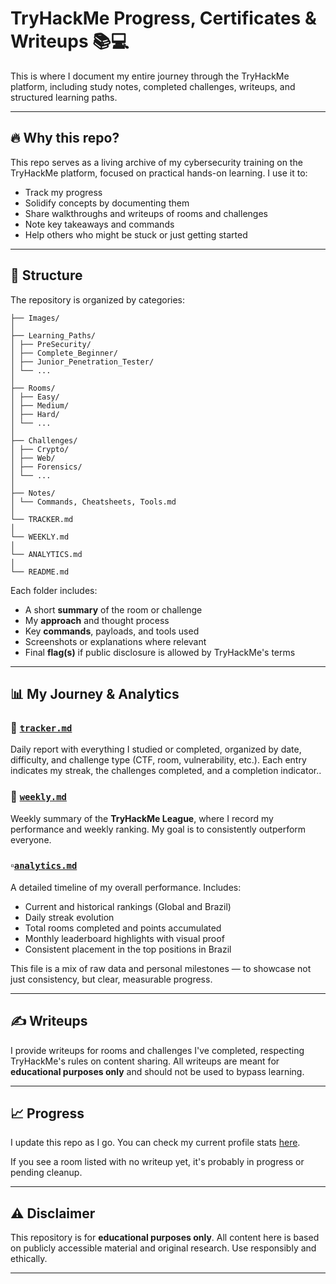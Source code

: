 # TryHackMe Progress, Certificates & Writeups 📚💻

This is where I document my entire journey through the TryHackMe platform,  including study notes, completed challenges, writeups, and structured learning paths.

---

## 🔥 Why this repo?

This repo serves as a living archive of my cybersecurity training on the TryHackMe platform, focused on practical hands-on learning. I use it to:
- Track my progress
- Solidify concepts by documenting them
- Share walkthroughs and writeups of rooms and challenges
- Note key takeaways and commands
- Help others who might be stuck or just getting started

---

## 🧭 Structure

The repository is organized by categories:
```
├── Images/
│
├── Learning_Paths/
│ ├── PreSecurity/
│ ├── Complete_Beginner/
│ ├── Junior_Penetration_Tester/
│ └── ...
│
├── Rooms/
│ ├── Easy/
│ ├── Medium/
│ ├── Hard/
│ └── ...
│
├── Challenges/
│ ├── Crypto/
│ ├── Web/
│ ├── Forensics/
│ └── ...
│
├── Notes/
│ └── Commands, Cheatsheets, Tools.md
│
└── TRACKER.md
│
└── WEEKLY.md
│
└── ANALYTICS.md
│
└── README.md
```

Each folder includes:
- A short **summary** of the room or challenge
- My **approach** and thought process
- Key **commands**, payloads, and tools used
- Screenshots or explanations where relevant
- Final **flag(s)** if public disclosure is allowed by TryHackMe's terms

---

## 📊 My Journey & Analytics

### 🔹 [`tracker.md`](./tracker.md)
Daily report with everything I studied or completed, organized by date, difficulty, and challenge type (CTF, room, vulnerability, etc.). Each entry indicates my streak, the challenges completed, and a completion indicator..

### 🔸 [`weekly.md`](./weekly.md)
Weekly summary of the **TryHackMe League**, where I record my performance and weekly ranking. My goal is to consistently outperform everyone.


### ▫️[`analytics.md`](./analytics.md)
A detailed timeline of my overall performance. Includes:

- Current and historical rankings (Global and Brazil)
- Daily streak evolution
- Total rooms completed and points accumulated
- Monthly leaderboard highlights with visual proof
- Consistent placement in the top positions in Brazil

This file is a mix of raw data and personal milestones — to showcase not just consistency, but clear, measurable progress.

---

## ✍️ Writeups

I provide writeups for rooms and challenges I've completed, respecting TryHackMe's rules on content sharing. All writeups are meant for **educational purposes only** and should not be used to bypass learning.

---

## 📈 Progress

I update this repo as I go. You can check my current profile stats [here](https://tryhackme.com/p/fxCogit).

If you see a room listed with no writeup yet, it's probably in progress or pending cleanup.

---

## ⚠️ Disclaimer

This repository is for **educational purposes only**. All content here is based on publicly accessible material and original research. Use responsibly and ethically.

---
